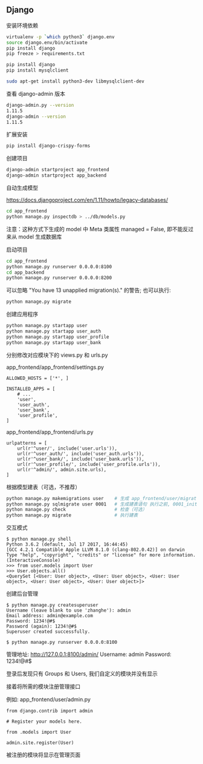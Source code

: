 ## Django

安装环境依赖
```bash
virtualenv -p `which python3` django.env
source django.env/bin/activate
pip install django
pip freeze > requirements.txt
```

```bash
pip install django
pip install mysqlclient
```

```bash
sudo apt-get install python3-dev libmysqlclient-dev
```

查看 django-admin 版本
```bash
django-admin.py --version
1.11.5
django-admin --version
1.11.5
```

扩展安装
```bash
pip install django-crispy-forms
```

创建项目
```bash
django-admin startproject app_frontend
django-admin startproject app_backend
```

自动生成模型

https://docs.djangoproject.com/en/1.11/howto/legacy-databases/
```bash
cd app_frontend
python manage.py inspectdb > ../db/models.py
```
注意：这种方式下生成的 model 中 Meta 类属性 managed = False, 即不能反过来从 model 生成数据库

启动项目
```bash
cd app_frontend
python manage.py runserver 0.0.0.0:8100
cd app_backend
python manage.py runserver 0.0.0.0:8200
```

可以忽略 "You have 13 unapplied migration(s)." 的警告;
也可以执行:
```bash
python manage.py migrate
```

创建应用程序
```bash
python manage.py startapp user
python manage.py startapp user_auth
python manage.py startapp user_profile
python manage.py startapp user_bank
```

分别修改对应模块下的 views.py 和 urls.py

app_frontend/app_frontend/settings.py
```
ALLOWED_HOSTS = ['*', ]

INSTALLED_APPS = [
    # ...
    'user',
    'user_auth',
    'user_bank',
    'user_profile',
]
```

app_frontend/app_frontend/urls.py
```
urlpatterns = [
    url(r'^user/', include('user.urls')),
    url(r'^user_auth/', include('user_auth.urls')),
    url(r'^user_bank/', include('user_bank.urls')),
    url(r'^user_profile/', include('user_profile.urls')),
    url(r'^admin/', admin.site.urls),
]
```

根据模型建表（可选，不推荐）
```bash
python manage.py makemigrations user    # 生成 app_frontend/user/migrations/0001_initial.py
python manage.py sqlmigrate user 0001   # 生成建表语句 执行之前, 0001_initial.py 修改属性 'managed': True
python manage.py check                  # 检查（可选）
python manage.py migrate                # 执行建表
```

交互模式
```
$ python manage.py shell
Python 3.6.2 (default, Jul 17 2017, 16:44:45)
[GCC 4.2.1 Compatible Apple LLVM 8.1.0 (clang-802.0.42)] on darwin
Type "help", "copyright", "credits" or "license" for more information.
(InteractiveConsole)
>>> from user.models import User
>>> User.objects.all()
<QuerySet [<User: User object>, <User: User object>, <User: User object>, <User: User object>, <User: User object>]>
```


创建后台管理
```
$ python manage.py createsuperuser
Username (leave blank to use 'zhanghe'): admin
Email address: admin@example.com
Password: 1234!@#$
Password (again): 1234!@#$
Superuser created successfully.
```

```
$ python manage.py runserver 0.0.0.0:8100
```

管理地址: http://127.0.0.1:8100/admin/
Username: admin
Password: 1234!@#$

登录后发现只有 Groups 和 Users, 我们自定义的模块并没有显示


接着将所需的模块注册管理接口

例如: app_frontend/user/admin.py
```
from django.contrib import admin

# Register your models here.

from .models import User

admin.site.register(User)
```
被注册的模块将显示在管理页面
